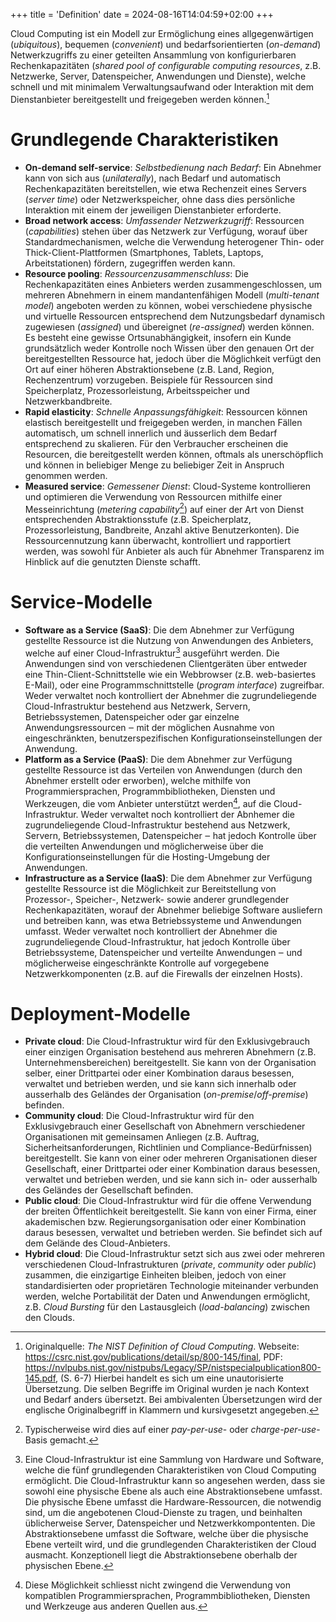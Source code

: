 +++
title = 'Definition'
date = 2024-08-16T14:04:59+02:00
+++

Cloud Computing ist ein Modell zur Ermöglichung eines allgegenwärtigen
(*ubiquitous*), bequemen (*convenient*) und bedarfsorientierten
(*on-demand*) Netwerkzugriffs zu einer geteilten Ansammlung von
konfigurierbaren Rechenkapazitäten (*shared pool of configurable
computing resources*, z.B. Netzwerke, Server, Datenspeicher, Anwendungen
und Dienste), welche schnell und mit minimalem Verwaltungsaufwand oder
Interaktion mit dem Dienstanbieter bereitgestellt und freigegeben werden
können.[^1]

# Grundlegende Charakteristiken

- **On-demand self-service**: *Selbstbedienung nach Bedarf*: Ein Abnehmer kann von
  sich aus (*unilaterally*), nach Bedarf und automatisch Rechenkapazitäten
  bereitstellen, wie etwa Rechenzeit eines Servers (*server time*) oder
  Netzwerkspeicher, ohne dass dies persönliche Interaktion mit einem der
  jeweiligen Dienstanbieter erforderte.
- **Broad network access**: *Umfassender Netzwerkzugriff*: Ressourcen
  (*capabilities*) stehen über das Netzwerk zur Verfügung, worauf über
  Standardmechanismen, welche die Verwendung heterogener Thin- oder
  Thick-Client-Plattformen (Smartphones, Tablets, Laptops, Arbeitstationen)
  fördern, zugegriffen werden kann.
- **Resource pooling**: *Ressourcenzusammenschluss*: Die Rechenkapazitäten eines
  Anbieters werden zusammengeschlossen, um mehreren Abnehmern in einem
  mandantenfähigen Modell (*multi-tenant model*) angeboten werden zu können,
  wobei verschiedene physische und virtuelle Ressourcen entsprechend dem
  Nutzungsbedarf dynamisch zugewiesen (*assigned*) und übereignet
  (*re-assigned*) werden können. Es besteht eine gewisse Ortsunabhängigkeit,
  insofern ein Kunde grundsätzlich weder Kontrolle noch Wissen über den genauen
  Ort der bereitgestellten Ressource hat, jedoch über die Möglichkeit verfügt
  den Ort auf einer höheren Abstraktionsebene (z.B. Land, Region, Rechenzentrum)
  vorzugeben. Beispiele für Ressourcen sind Speicherplatz, Prozessorleistung,
  Arbeitsspeicher und Netzwerkbandbreite.
- **Rapid elasticity**: *Schnelle Anpassungsfähigkeit*: Ressourcen können
  elastisch bereitgestellt und freigegeben werden, in manchen Fällen
  automatisch, um schnell innerlich und äusserlich dem Bedarf entsprechend zu
  skalieren. Für den Verbraucher erscheinen die Resourcen, die bereitgestellt
  werden können, oftmals als unerschöpflich und können in beliebiger Menge zu
  beliebiger Zeit in Anspruch genommen werden.
- **Measured service**: *Gemessener Dienst*: Cloud-Systeme kontrollieren und
  optimieren die Verwendung von Ressourcen mithilfe einer Messeinrichtung
  (*metering capability*[^2]) auf einer der Art von Dienst entsprechenden
  Abstraktionsstufe (z.B. Speicherplatz, Prozessorleistung, Bandbreite, Anzahl
  aktive Benutzerkonten). Die Ressourcennutzung kann überwacht, kontrolliert und
  rapportiert werden, was sowohl für Anbieter als auch für Abnehmer Transparenz
  im Hinblick auf die genutzten Dienste schafft.

# Service-Modelle

- **Software as a Service (SaaS)**: Die dem Abnehmer zur Verfügung gestellte
  Ressource ist die Nutzung von Anwendungen des Anbieters, welche auf einer
    Cloud-Infrastruktur[^3] ausgeführt werden. Die Anwendungen sind von
    verschiedenen Clientgeräten über entweder eine Thin-Client-Schnittstelle wie
    ein Webbrowser (z.B. web-basiertes E-Mail), oder eine Programmschnittstelle
    (*program interface*) zugreifbar. Weder verwaltet noch kontrolliert der
    Abnehmer die zugrundeliegende Cloud-Infrastruktur bestehend aus Netzwerk,
    Servern, Betriebssystemen, Datenspeicher oder gar einzelne
    Anwendungsressourcen ‒ mit der möglichen Ausnahme von eingeschränkten,
    benutzerspezifischen Konfigurationseinstellungen der Anwendung.
- **Platform as a Service (PaaS)**: Die dem Abnehmer zur Verfügung gestellte
  Ressource ist das Verteilen von Anwendungen (durch den Abnehmer erstellt oder
  erworben), welche mithilfe von Programmiersprachen, Programmbibliotheken,
  Diensten und Werkzeugen, die vom Anbieter unterstützt werden[^4], auf die
  Cloud-Infrastruktur. Weder verwaltet noch kontrolliert der Abnhemer die
  zugrundeliegende Cloud-Infrastruktur bestehend aus Netzwerk, Servern,
  Betriebssystemen, Datenspeicher ‒ hat jedoch Kontrolle über die verteilten
  Anwendungen und möglicherweise über die Konfigurationseinstellungen für die
  Hosting-Umgebung der Anwendungen.
- **Infrastructure as a Service (IaaS)**: Die dem Abnehmer zur Verfügung
  gestellte Ressource ist die Möglichkeit zur Bereitstellung von Prozessor-,
  Speicher-, Netzwerk- sowie anderer grundlegender Rechenkapazitäten, worauf der
  Abnehmer beliebige Software ausliefern und betreiben kann, was etwa
  Betriebssysteme und Anwendungen umfasst. Weder verwaltet noch kontrolliert der
  Abnehmer die zugrundeliegende Cloud-Infrastruktur, hat jedoch Kontrolle über
  Betriebssysteme, Datenspeicher und verteilte Anwendungen ‒ und möglicherweise
  eingeschränkte Kontrolle auf vorgegebene Netzwerkkomponenten (z.B. auf die
  Firewalls der einzelnen Hosts).

# Deployment-Modelle

- **Private cloud**: Die Cloud-Infrastruktur wird für den Exklusivgebrauch einer
  einzigen Organisation bestehend aus mehreren Abnehmern (z.B.
  Unternehmensbereichen) bereitgestellt. Sie kann von der Organisation selber,
  einer Drittpartei oder einer Kombination daraus besessen, verwaltet und
  betrieben werden, und sie kann sich innerhalb oder ausserhalb des Geländes der
  Organisation (*on-premise*/*off-premise*) befinden.
- **Community cloud**: Die Cloud-Infrastruktur wird für den Exklusivgebrauch
  einer Gesellschaft von Abnehmern verschiedener Organisationen mit gemeinsamen
  Anliegen (z.B. Auftrag, Sicherheitsanforderungen, Richtlinien und
  Compliance-Bedürfnissen) bereitgestellt. Sie kann von einer oder mehreren
  Organisationen dieser Gesellschaft, einer Drittpartei oder einer Kombination
  daraus besessen, verwaltet und betrieben werden, und sie kann sich in- oder
  ausserhalb des Geländes der Gesellschaft befinden.
- **Public cloud**: Die Cloud-Infrastruktur wird für die offene Verwendung der
  breiten Öffentlichkeit bereitgestellt. Sie kann von einer Firma, einer
  akademischen bzw.  Regierungsorganisation oder einer Kombination daraus
  besessen, verwaltet und betrieben werden. Sie befindet sich auf dem Gelände
  des Cloud-Anbieters.
- **Hybrid cloud**: Die Cloud-Infrastruktur setzt sich aus zwei oder mehreren
  verschiedenen Cloud-Infrastrukturen (*private*, *community* oder *public*)
  zusammen, die einzigartige Einheiten bleiben, jedoch von einer
  standardisierten oder proprietären Technologie miteinander verbunden werden,
  welche Portabilität der Daten und Anwendungen ermöglicht, z.B. *Cloud
  Bursting* für den Lastausgleich (*load-balancing*) zwischen den Clouds.

[^1]: Originalquelle: *The NIST Definition of Cloud Computing*.  Webseite:
    <https://csrc.nist.gov/publications/detail/sp/800-145/final>, PDF:
    <https://nvlpubs.nist.gov/nistpubs/Legacy/SP/nistspecialpublication800-145.pdf>,
    (S. 6-7) Hierbei handelt es sich um eine unautorisierte Übersetzung. Die
    selben Begriffe im Original wurden je nach Kontext und Bedarf anders
    übersetzt. Bei ambivalenten Übersetzungen wird der englische Originalbegriff
    in Klammern und kursivgesetzt angegeben.

[^2]: Typischerweise wird dies auf einer *pay-per-use*- oder
    *charge-per-use*-Basis gemacht.

[^3]: Eine Cloud-Infrastruktur ist eine Sammlung von Hardware und Software,
    welche die fünf grundlegenden Charakteristiken von Cloud Computing
    ermöglicht. Die Cloud-Infrastruktur kann so angesehen werden, dass sie
    sowohl eine physische Ebene als auch eine Abstraktionsebene umfasst. Die
    physische Ebene umfasst die Hardware-Ressourcen, die notwendig sind, um die
    angebotenen Cloud-Dienste zu tragen, und beinhalten üblicherweise Server,
    Datenspeicher und Netzwerkkompontenten. Die Abstraktionsebene umfasst die
    Software, welche über die physische Ebene verteilt wird, und die
    grundlegenden Charakteristiken der Cloud ausmacht.  Konzeptionell liegt die
    Abstraktionsebene oberhalb der physischen Ebene.

[^4]: Diese Möglichkeit schliesst nicht zwingend die Verwendung von kompatiblen
    Programmiersprachen, Programmbibliotheken, Diensten und Werkzeuge aus
    anderen Quellen aus.
